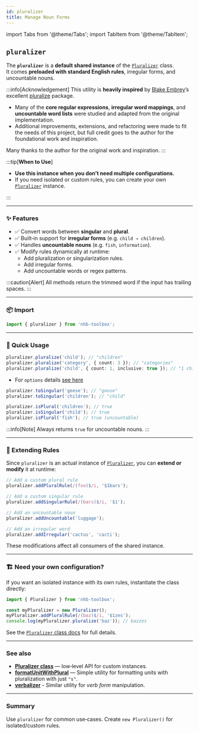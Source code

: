 ```yaml
---
id: pluralizer
title: Manage Noun Forms
---
```


import Tabs from '@theme/Tabs';
import TabItem from '@theme/TabItem';

<!-- markdownlint-disable-file MD024 -->

## `pluralizer`

The **`pluralizer`** is a **default shared instance** of the [`Pluralizer`](/docs/classes/Pluralizer) class.  
It comes **preloaded with standard English rules**, irregular forms, and uncountable nouns.

:::info[Acknowledgement]
This utility is **heavily inspired** by [Blake Embrey](https://github.com/blakeembrey)’s excellent [pluralize](https://www.npmjs.com/package/pluralize) package.

- Many of the **core regular expressions**, **irregular word mappings**, and **uncountable word lists** were studied and adapted from the original implementation.  
- Additional improvements, extensions, and refactoring were made to fit the needs of this project, but full credit goes to the author for the foundational work and inspiration.

Many thanks to the author for the original work and inspiration.
:::

:::tip[**When to Use**]

- **Use this instance when you don’t need multiple configurations.**  
- If you need isolated or custom rules, you can create your own [`Pluralizer`](#-need-your-own-configuration) instance.

:::

---

### ✨ Features

- ✅ Convert words between **singular** and **plural**.
- ✅ Built‑in support for **irregular forms** (e.g. `child → children`).
- ✅ Handles **uncountable nouns** (e.g. `fish`, `information`).
- ✅ Modify rules dynamically at runtime:
  - Add pluralization or singularization rules.
  - Add irregular forms.
  - Add uncountable words or regex patterns.

:::caution[Alert]
All methods return the trimmed word if the input has trailing spaces.
:::

---

### 📦 Import

```ts
import { pluralizer } from 'nhb-toolbox';
```

---

### 🚀 Quick Usage

<Tabs>
<TabItem value="plural" label="Pluralize">

```ts
pluralizer.pluralize('child'); // "children"
pluralizer.pluralize('category', { count: 3 }); // "categories"
pluralizer.pluralize('child', { count: 1, inclusive: true }); // "1 child"
```

- For `options` details [see here](/docs/classes/Pluralizer#pluralizeword-options)

</TabItem>
<TabItem value="singular" label="Singularize">

```ts
pluralizer.toSingular('geese'); // "goose"
pluralizer.toSingular('children'); // "child"
```

</TabItem>
<TabItem value="checks" label="Check">

```ts
pluralizer.isPlural('children'); // true
pluralizer.isSingular('child'); // true
pluralizer.isPlural('fish'); // true (uncountable)
```

:::info[Note]
Always returns `true` for uncountable nouns.
:::

</TabItem>
</Tabs>

---

### 🔧 Extending Rules

Since `pluralizer` is an actual instance of [`Pluralizer`](/docs/classes/Pluralizer),
you can **extend or modify** it at runtime:

```ts
// Add a custom plural rule
pluralizer.addPluralRule(/(foo)$/i, '$1bars');

// Add a custom singular rule
pluralizer.addSingularRule(/(bars)$/i, '$1');

// Add an uncountable noun
pluralizer.addUncountable('luggage');

// Add an irregular word
pluralizer.addIrregular('cactus', 'cacti');
```

These modifications affect all consumers of the shared instance.

---

### 🏗 Need your own configuration?

If you want an isolated instance with its own rules, instantiate the class directly:

```ts
import { Pluralizer } from 'nhb-toolbox';

const myPluralizer = new Pluralizer();
myPluralizer.addPluralRule(/(baz)$/i, '$1zes');
console.log(myPluralizer.pluralize('baz')); // bazzes
```

See the [`Pluralizer` class docs](/docs/classes/Pluralizer) for full details.

---

### See also

- [**Pluralizer class**](/docs/classes/Pluralizer) — low‑level API for custom instances.
- [**formatUnitWithPlural**](/docs/utilities/string/formatUnitWithPlural) — Simple utility for formatting units with pluralization with just `"s"`.
- [**verbalizer**](/docs/utilities/string/verbalizer) - Similar utility for _verb form_ manipulation.

---

### Summary

Use `pluralizer` for common use‑cases.
Create `new Pluralizer()` for isolated/custom rules.
